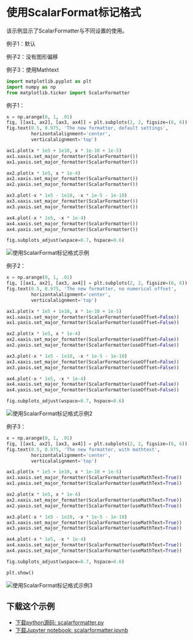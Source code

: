 # 使用ScalarFormat标记格式

该示例显示了ScalarFormatter与不同设置的使用。

例子1：默认

例子2：没有图形偏移

例子3：使用Mathtext

```python
import matplotlib.pyplot as plt
import numpy as np
from matplotlib.ticker import ScalarFormatter
```

例子1：

```python
x = np.arange(0, 1, .01)
fig, [[ax1, ax2], [ax3, ax4]] = plt.subplots(2, 2, figsize=(6, 6))
fig.text(0.5, 0.975, 'The new formatter, default settings',
         horizontalalignment='center',
         verticalalignment='top')

ax1.plot(x * 1e5 + 1e10, x * 1e-10 + 1e-5)
ax1.xaxis.set_major_formatter(ScalarFormatter())
ax1.yaxis.set_major_formatter(ScalarFormatter())

ax2.plot(x * 1e5, x * 1e-4)
ax2.xaxis.set_major_formatter(ScalarFormatter())
ax2.yaxis.set_major_formatter(ScalarFormatter())

ax3.plot(-x * 1e5 - 1e10, -x * 1e-5 - 1e-10)
ax3.xaxis.set_major_formatter(ScalarFormatter())
ax3.yaxis.set_major_formatter(ScalarFormatter())

ax4.plot(-x * 1e5, -x * 1e-4)
ax4.xaxis.set_major_formatter(ScalarFormatter())
ax4.yaxis.set_major_formatter(ScalarFormatter())

fig.subplots_adjust(wspace=0.7, hspace=0.6)
```

![使用ScalarFormat标记格式示例](https://matplotlib.org/_images/sphx_glr_scalarformatter_001.png)

例子2：

```python
x = np.arange(0, 1, .01)
fig, [[ax1, ax2], [ax3, ax4]] = plt.subplots(2, 2, figsize=(6, 6))
fig.text(0.5, 0.975, 'The new formatter, no numerical offset',
         horizontalalignment='center',
         verticalalignment='top')

ax1.plot(x * 1e5 + 1e10, x * 1e-10 + 1e-5)
ax1.xaxis.set_major_formatter(ScalarFormatter(useOffset=False))
ax1.yaxis.set_major_formatter(ScalarFormatter(useOffset=False))

ax2.plot(x * 1e5, x * 1e-4)
ax2.xaxis.set_major_formatter(ScalarFormatter(useOffset=False))
ax2.yaxis.set_major_formatter(ScalarFormatter(useOffset=False))

ax3.plot(-x * 1e5 - 1e10, -x * 1e-5 - 1e-10)
ax3.xaxis.set_major_formatter(ScalarFormatter(useOffset=False))
ax3.yaxis.set_major_formatter(ScalarFormatter(useOffset=False))

ax4.plot(-x * 1e5, -x * 1e-4)
ax4.xaxis.set_major_formatter(ScalarFormatter(useOffset=False))
ax4.yaxis.set_major_formatter(ScalarFormatter(useOffset=False))

fig.subplots_adjust(wspace=0.7, hspace=0.6)
```

![使用ScalarFormat标记格式示例2](https://matplotlib.org/_images/sphx_glr_scalarformatter_002.png)

例子3：

```python
x = np.arange(0, 1, .01)
fig, [[ax1, ax2], [ax3, ax4]] = plt.subplots(2, 2, figsize=(6, 6))
fig.text(0.5, 0.975, 'The new formatter, with mathtext',
         horizontalalignment='center',
         verticalalignment='top')

ax1.plot(x * 1e5 + 1e10, x * 1e-10 + 1e-5)
ax1.xaxis.set_major_formatter(ScalarFormatter(useMathText=True))
ax1.yaxis.set_major_formatter(ScalarFormatter(useMathText=True))

ax2.plot(x * 1e5, x * 1e-4)
ax2.xaxis.set_major_formatter(ScalarFormatter(useMathText=True))
ax2.yaxis.set_major_formatter(ScalarFormatter(useMathText=True))

ax3.plot(-x * 1e5 - 1e10, -x * 1e-5 - 1e-10)
ax3.xaxis.set_major_formatter(ScalarFormatter(useMathText=True))
ax3.yaxis.set_major_formatter(ScalarFormatter(useMathText=True))

ax4.plot(-x * 1e5, -x * 1e-4)
ax4.xaxis.set_major_formatter(ScalarFormatter(useMathText=True))
ax4.yaxis.set_major_formatter(ScalarFormatter(useMathText=True))

fig.subplots_adjust(wspace=0.7, hspace=0.6)

plt.show()
```

![使用ScalarFormat标记格式示例3](https://matplotlib.org/_images/sphx_glr_scalarformatter_003.png)

## 下载这个示例
            
- [下载python源码: scalarformatter.py](https://matplotlib.org/_downloads/scalarformatter.py)
- [下载Jupyter notebook: scalarformatter.ipynb](https://matplotlib.org/_downloads/scalarformatter.ipynb)


